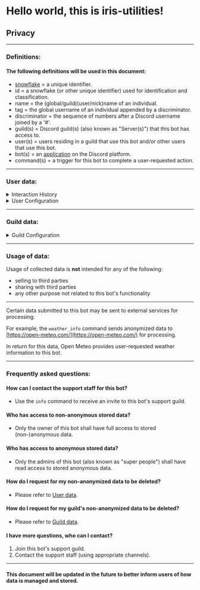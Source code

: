 # Hello world, this is iris-utilities!

## Privacy

---

### Definitions:

#### The following definitions will be used in this document:

- [snowflake](https://discord.com/developers/docs/reference#snowflakes) = a unique identifier.
- id = a snowflake (or other unique identifier) used for identification and classification.
- name = the (global/guild)(user/nick)name of an individual.
- tag = the global username of an individual appended by a discriminator.
- discriminator = the sequence of numbers after a Discord username joined by a '#'.
- guild(s) = Discord guild(s) (also known as "Server(s)") that this bot has access to.
- user(s) = users residing in a guild that use this bot and/or other users that use this bot.
- bot(s) = an [application](https://discord.com/developers/docs/intro) on the Discord platform.
- command(s) = a trigger for this bot to complete a user-requested action.

---

### User data:

<details>

<summary>Interaction History</summary>

#### Quick Disclaimer:

Many features of this bot have changed over time to adapt to how Discord has changed over time.

Some of these changes, wether intentional or not, have resulted in a reduction of data collection.

Certain aspects of this document are broadened to address potential privacy concerns.

#### This bot collects, processes, and stores the following information known as interaction_history:

- messages including an `@mention` of this bot.
- direct messages sent to this bot.
- interaction_history includes the following information:
    - application command context (command, content, embeds, attachments, etc).
    - user information attached: id, name, tag.
    - guild information attached: id, name.

#### If you wish to have your interaction_history removed then you can do any of the following:

1. Contact this bot's support staff (using appropriate channels).
2. Request for your interaction_history be removed.

</details>

<details>

<summary>User Configuration</summary>

#### This bot collects, processes, and stores the following information known as user_configuration:

- user_configuration includes the following information:
    - user information attached: id.
    - various settings used to customize the bot's behavior for the user.

#### If you wish to have your user_configuration removed then you can do any of the following:

1. Contact this bot's support staff (using appropriate channels).
2. Request for your user_configuration be removed.

</details>

---

### Guild data:

<details>

<summary>Guild Configuration</summary>

#### This bot collects, processes, and stores the following information known as a guild_config:

- the last known connection timestamp of this bot to a guild.
- the last known modification timestamp of guild_config.
- other various information related to the functionality of this bot in the guild.

#### A guild owner may request their guild_config by:

1. Contact this bot's support staff (using appropriate channels).
2. Request for their guild_config to be sent to them.

#### A guild owner may request for their guild_config to be removed by:

1. Contact this bot's support staff (using appropriate channels).
2. Request for their guild_config to be removed.

</details>

---

### Usage of data:

Usage of collected data is **not** intended for any of the following:

- selling to third parties
- sharing with third parties
- any other purpose not related to this bot's functionality

---

Certain data submitted to this bot may be sent to external services for processing.

For example, the `weather_info` command sends anonymized data to [https://open-meteo.com/](https://open-meteo.com/) for processing.

In return for this data, Open Meteo provides user-requested weather information to this bot.

---

### Frequently asked questions:

#### How can I contact the support staff for this bot?

- Use the `info` command to receive an invite to this bot's support guild.

#### Who has access to non-anonymous stored data?

- Only the owner of this bot shall have full access to stored (non-)anonymous data.

#### Who has access to anonymous stored data?

- Only the admins of this bot (also known as "super people") shall have read access to stored anonymous data.

#### How do I request for my non-anonymized data to be deleted?

- Please refer to [User data](#user-data).

#### How do I request for my guild's non-anonymized data to be deleted?

- Please refer to [Guild data](#guild-data).

#### I have more questions, who can I contact?

1. Join this bot's support guild.
2. Contact the support staff (using appropriate channels).

---

#### This document will be updated in the future to better inform users of how data is managed and stored.
